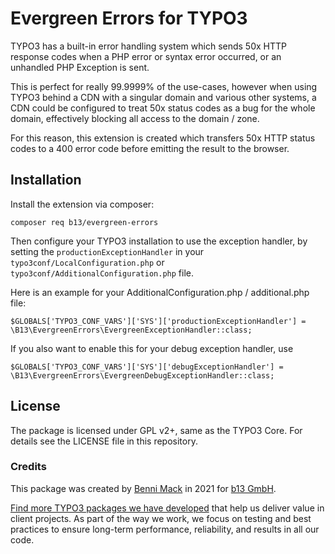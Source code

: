# Evergreen Errors for TYPO3

TYPO3 has a built-in error handling system which sends 50x HTTP response codes when
a PHP error or syntax error occurred, or an unhandled PHP Exception is sent.

This is perfect for really 99.9999% of the use-cases, however when using TYPO3 behind
a CDN with a singular domain and various other systems, a CDN could be configured to
treat 50x status codes as a bug for the whole domain, effectively blocking
all access to the domain / zone.

For this reason, this extension is created which transfers 50x HTTP status codes to
a 400 error code before emitting the result to the browser.

## Installation

Install the extension via composer:

    composer req b13/evergreen-errors

Then configure your TYPO3 installation to use the exception handler, by setting the
`productionExceptionHandler` in your `typo3conf/LocalConfiguration.php` or `typo3conf/AdditionalConfiguration.php`
file.

Here is an example for your AdditionalConfiguration.php / additional.php file:

```
$GLOBALS['TYPO3_CONF_VARS']['SYS']['productionExceptionHandler'] = \B13\EvergreenErrors\EvergreenExceptionHandler::class;
```

If you also want to enable this for your debug exception handler, use

```
$GLOBALS['TYPO3_CONF_VARS']['SYS']['debugExceptionHandler'] = \B13\EvergreenErrors\EvergreenDebugExceptionHandler::class;
```

## License

The package is licensed under GPL v2+, same as the TYPO3 Core. For details see the LICENSE file in this repository.

### Credits

This package was created by [Benni Mack](https://github.com/bmack) in 2021 for [b13 GmbH](https://b13.com).

[Find more TYPO3 packages we have developed](https://b13.com/useful-typo3-extensions-from-b13-to-you) that help us deliver value in client projects. As part of the way we work, we focus on testing and best practices to ensure long-term performance, reliability, and results in all our code.
